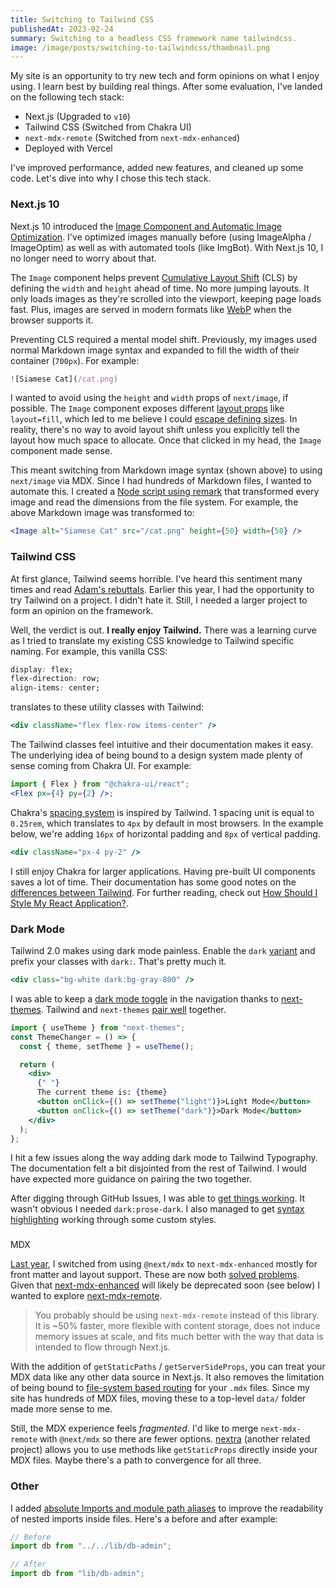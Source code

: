 ```yaml
---
title: Switching to Tailwind CSS
publishedAt: 2023-02-24
summary: Switching to a headless CSS framework name tailwindcss.
image: /image/posts/switching-to-tailwindcss/thambnail.png
---
```


My site is an opportunity to try new tech and form opinions on what I enjoy using. I learn best by building real things. After some evaluation, I've landed on the following tech stack:

- Next.js (Upgraded to `v10`)
- Tailwind CSS (Switched from Chakra UI)
- `next-mdx-remote` (Switched from `next-mdx-enhanced`)
- Deployed with Vercel

I've improved performance, added new features, and cleaned up some code. Let's dive into why I chose this tech stack.

### Next.js 10

Next.js 10 introduced the [Image Component and Automatic Image Optimization](https://nextjs.org/docs/basic-features/image-optimization). I've optimized images manually before (using ImageAlpha / ImageOptim) as well as with automated tools (like ImgBot). With Next.js 10, I no longer need to worry about that.

The `Image` component helps prevent [Cumulative Layout Shift](https://web.dev/cls/) (CLS) by defining the `width` and `height` ahead of time. No more jumping layouts. It only loads images as they're scrolled into the viewport, keeping page loads fast. Plus, images are served in modern formats like [WebP](https://developer.mozilla.org/en-US/docs/Web/Media/Formats/Image_types) when the browser supports it.

Preventing CLS required a mental model shift. Previously, my images used normal Markdown image syntax and expanded to fill the width of their container (`700px`). For example:

```jsx
![Siamese Cat](/cat.png)
```

I wanted to avoid using the `height` and `width` props of `next/image`, if possible. The `Image` component exposes different [layout props](https://nextjs.org/docs/api-reference/next/image#layout) like `layout=fill`, which led to me believe I could [escape defining sizes](https://github.com/vercel/next.js/blob/canary/examples/image-component/pages/layout-fill.js). In reality, there's no way to avoid layout shift unless you explicitly tell the layout how much space to allocate. Once that clicked in my head, the `Image` component made sense.

This meant switching from Markdown image syntax (shown above) to using `next/image` via MDX. Since I had hundreds of Markdown files, I wanted to automate this. I created a [Node script using remark](https://github.com/leerob/leerob.io/blob/fb9c02b76128d91717a226e5c118b5c56e11696e/scripts/markdown-to-next-image.js) that transformed every image and read the dimensions from the file system. For example, the above Markdown image was transformed to:

```jsx
<Image alt="Siamese Cat" src="/cat.png" height={50} width={50} />
```

### [](https://leerob.io/blog/tailwind#tailwind-css)Tailwind CSS

At first glance, Tailwind seems horrible. I've heard this sentiment many times and read [Adam's rebuttals](https://adamwathan.me/css-utility-classes-and-separation-of-concerns/). Earlier this year, I had the opportunity to try Tailwind on a project. I didn't hate it. Still, I needed a larger project to form an opinion on the framework.

Well, the verdict is out. **I really enjoy Tailwind.** There was a learning curve as I tried to translate my existing CSS knowledge to Tailwind specific naming. For example, this vanilla CSS:

```css
display: flex;
flex-direction: row;
align-items: center;
```

translates to these utility classes with Tailwind:

```jsx
<div className="flex flex-row items-center" />
```

The Tailwind classes feel intuitive and their documentation makes it easy. The underlying idea of being bound to a design system made plenty of sense coming from Chakra UI. For example:

```jsx
import { Flex } from "@chakra-ui/react";
<Flex px={4} py={2} />;
```

Chakra's [spacing system](https://chakra-ui.com/docs/theming/theme#spacing) is inspired by Tailwind. 1 spacing unit is equal to `0.25rem`, which translates to `4px` by default in most browsers. In the example below, we're adding `16px` of horizontal padding and `8px` of vertical padding.

```jsx
<div className="px-4 py-2" />
```

I still enjoy Chakra for larger applications. Having pre-built UI components saves a lot of time. Their documentation has some good notes on the [differences between Tailwind](https://chakra-ui.com/docs/comparison#how-is-chakra-different-from-tailwind-css). For further reading, check out [How Should I Style My React Application?](https://leerob.io/blog/css-with-react).

### Dark Mode

Tailwind 2.0 makes using dark mode painless. Enable the `dark` [variant](https://tailwindcss.com/docs/dark-mode) and prefix your classes with `dark:`. That's pretty much it.

```jsx
<div class="bg-white dark:bg-gray-800" />
```

I was able to keep a [dark mode toggle](https://github.com/leerob/leerob.io/blob/91233631f0e1a193295ffc54d2291f3109060007/components/Container.tsx) in the navigation thanks to [next-themes](https://github.com/pacocoursey/next-themes). Tailwind and `next-themes` [pair well](https://github.com/pacocoursey/next-themes#with-tailwind) together.

```jsx
import { useTheme } from "next-themes";
const ThemeChanger = () => {
  const { theme, setTheme } = useTheme();

  return (
    <div>
      {" "}
      The current theme is: {theme}
      <button onClick={() => setTheme("light")}>Light Mode</button>
      <button onClick={() => setTheme("dark")}>Dark Mode</button>
    </div>
  );
};
```

I hit a few issues along the way adding dark mode to Tailwind Typography. The documentation felt a bit disjointed from the rest of Tailwind. I would have expected more guidance on pairing the two together.

After digging through GitHub Issues, I was able to [get things working](https://github.com/leerob/leerob.io/blob/91233631f0e1a193295ffc54d2291f3109060007/tailwind.config.js). It wasn't obvious I needed `dark:prose-dark`. I also managed to get [syntax highlighting](https://github.com/leerob/leerob.io/blob/91233631f0e1a193295ffc54d2291f3109060007/styles/global.css) working through some custom styles.

###

MDX

[Last year](https://leerob.io/blog/mdx), I switched from using `@next/mdx` to `next-mdx-enhanced` mostly for front matter and layout support. These are now both [solved problems](https://nextjs.org/blog/markdown). Given that [next-mdx-enhanced](https://github.com/hashicorp/next-mdx-enhanced) will likely be deprecated soon (see below) I wanted to explore [next-mdx-remote](https://github.com/hashicorp/next-mdx-remote).

> You probably should be using `next-mdx-remote` instead of this library. It is ~50% faster, more flexible with content storage, does not induce memory issues at scale, and fits much better with the way that data is intended to flow through Next.js.

With the addition of `getStaticPaths` / `getServerSideProps`, you can treat your MDX data like any other data source in Next.js. It also removes the limitation of being bound to [file-system based routing](https://nextjs.org/docs/basic-features/pages) for your `.mdx` files. Since my site has hundreds of MDX files, moving these to a top-level `data/` folder made more sense to me.

Still, the MDX experience feels _fragmented_. I'd like to merge `next-mdx-remote` with `@next/mdx` so there are fewer options. [nextra](https://github.com/shuding/nextra) (another related project) allows you to use methods like `getStaticProps` directly inside your MDX files. Maybe there's a path to convergence for all three.

### Other

I added [absolute Imports and module path aliases](https://nextjs.org/docs/advanced-features/module-path-aliases) to improve the readability of nested imports inside files. Here's a before and after example:

```js
// Before
import db from "../../lib/db-admin";

// After
import db from "lib/db-admin";
```
